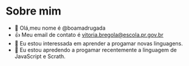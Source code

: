 # Sobre mim
- 👋 Olá,meu nome é @boamadrugada
- :+1: Meu email de contato é vitoria.bregola@escola.pr.gov.br
- 👀 Eu estou interessada em aprender a progamar novas linguagens.
- 🌱 Eu estou apredendo a progamar recentemente a linguagem de JavaScript e Scrath.


<!---
boamadrugada/boamadrugada is a ✨ special ✨ repository because its `README.md` (this file) appears on your GitHub profile.
You can click the Preview link to take a look at your changes.
--->

